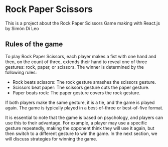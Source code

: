 # Rock Paper Scissors
This is a project about the Rock Paper Scissors Game making with React.js by Simón Di Leo

## Rules of the game
To play Rock Paper Scissors, each player makes a fist with one hand and then, on the count of three, extends their hand to reveal one of three gestures: rock, paper, or scissors. The winner is determined by the following rules:

- Rock beats scissors: The rock gesture smashes the scissors gesture.
- Scissors beat paper: The scissors gesture cuts the paper gesture.
- Paper beats rock: The paper gesture covers the rock gesture.

If both players make the same gesture, it is a tie, and the game is played again. The game is typically played in a best-of-three or best-of-five format.

It is essential to note that the game is based on psychology, and players can use this to their advantage. For example, a player may use a specific gesture repeatedly, making the opponent think they will use it again, but then switch to a different gesture to win the game. In the next section, we will discuss strategies for winning the game.

